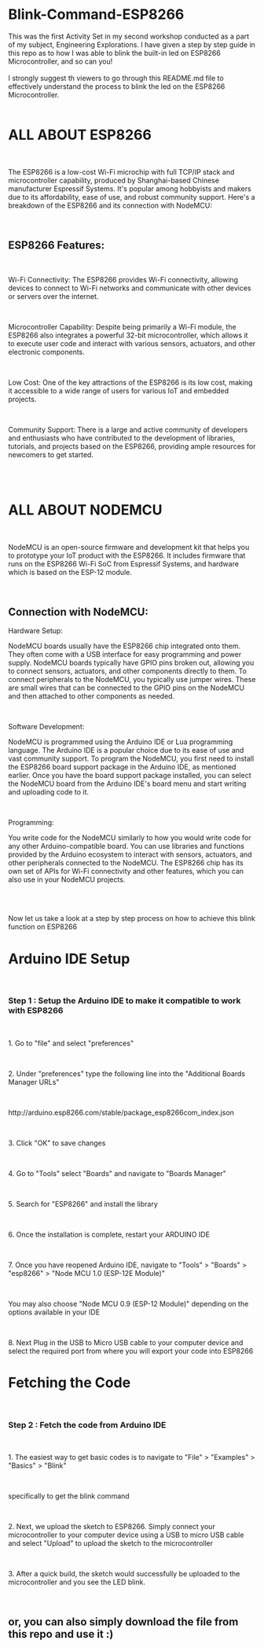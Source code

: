 # Blink-Command-ESP8266
This was the first Activity Set in my second workshop conducted as a part of my subject, Engineering Explorations. I have given a step by step guide in this repo as to how I was able to blink the built-in led on ESP8266 Microcontroller, and so can you!
<br><br>
I strongly suggest th viewers to go through this README.md file to effectively understand the process to blink the led on the ESP8266 Microcontroller.
<br><br>

<h1>ALL ABOUT ESP8266</h1>
<br>
<p>The ESP8266 is a low-cost Wi-Fi microchip with full TCP/IP stack and microcontroller capability, produced by Shanghai-based Chinese manufacturer Espressif Systems. It's popular among hobbyists and makers due to its affordability, ease of use, and robust community support. Here's a breakdown of the ESP8266 and its connection with NodeMCU:</p>
<br>
<h2>ESP8266 Features:</h2>
<br>
<p>Wi-Fi Connectivity: The ESP8266 provides Wi-Fi connectivity, allowing devices to connect to Wi-Fi networks and communicate with other devices or servers over the internet.</p>
<br>
<p>Microcontroller Capability: Despite being primarily a Wi-Fi module, the ESP8266 also integrates a powerful 32-bit microcontroller, which allows it to execute user code and interact with various sensors, actuators, and other electronic components.</p>
<br>
<p>Low Cost: One of the key attractions of the ESP8266 is its low cost, making it accessible to a wide range of users for various IoT and embedded projects.</p>
<br>
<p>Community Support: There is a large and active community of developers and enthusiasts who have contributed to the development of libraries, tutorials, and projects based on the ESP8266, providing ample resources for newcomers to get started.</p>
<br><br>
<h1>ALL ABOUT NODEMCU</h1>
<br>
<p>NodeMCU is an open-source firmware and development kit that helps you to prototype your IoT product with the ESP8266. It includes firmware that runs on the ESP8266 Wi-Fi SoC from Espressif Systems, and hardware which is based on the ESP-12 module.</p>
<br>
<h2>Connection with NodeMCU:</h2>
<p>Hardware Setup:

NodeMCU boards usually have the ESP8266 chip integrated onto them. They often come with a USB interface for easy programming and power supply.
NodeMCU boards typically have GPIO pins broken out, allowing you to connect sensors, actuators, and other components directly to them.
To connect peripherals to the NodeMCU, you typically use jumper wires. These are small wires that can be connected to the GPIO pins on the NodeMCU and then attached to other components as needed.</p>
<br>
<p>Software Development:

NodeMCU is programmed using the Arduino IDE or Lua programming language. The Arduino IDE is a popular choice due to its ease of use and vast community support.
To program the NodeMCU, you first need to install the ESP8266 board support package in the Arduino IDE, as mentioned earlier.
Once you have the board support package installed, you can select the NodeMCU board from the Arduino IDE's board menu and start writing and uploading code to it.</p>
<br>
<p>Programming:

You write code for the NodeMCU similarly to how you would write code for any other Arduino-compatible board. You can use libraries and functions provided by the Arduino ecosystem to interact with sensors, actuators, and other peripherals connected to the NodeMCU.
The ESP8266 chip has its own set of APIs for Wi-Fi connectivity and other features, which you can also use in your NodeMCU projects.</p>





<br>
<br>

<p>Now let us take a look at a step by step process on how to achieve this blink function on ESP8266</p>
<h1>Arduino IDE Setup</h1>
<br>
<h3>Step 1 : Setup the Arduino IDE to make it compatible to work with ESP8266</h3>
<br>
<p>1. Go to "file" and select "preferences"</p><br>
<p>2. Under "preferences" type the following line into the "Additional Boards Manager URLs"</p><br>
<p>http://arduino.esp8266.com/stable/package_esp8266com_index.json</p><br>
<p>3. Click "OK" to save changes</p><br>
<p>4. Go to "Tools" select "Boards" and navigate to "Boards Manager"</p><br>
<p>5. Search for "ESP8266" and install the library</p><br>
<p>6. Once the installation is complete, restart your ARDUINO IDE</p><br>
<p>7. Once you have reopened Arduino IDE, navigate to "Tools" > "Boards" > "esp8266" > "Node MCU 1.0 (ESP-12E Module)"</p><br>
<p>You may also choose "Node MCU 0.9 (ESP-12 Module)" depending on the options available in your IDE</p><br>
<p>8. Next Plug in the USB to Micro USB cable to your computer device and select the required port from where you will export your code into ESP8266</p>

<h1>Fetching the Code</h1>
<br>
<h3>Step 2 : Fetch the code from Arduino IDE</h3>
<br>
<p>1. The easiest way to get basic codes is to navigate to "File" > "Examples" > "Basics" > "Blink"</p>
<br>
<p>specifically to get the blink command</p><br>
<p>2. Next, we upload the sketch to ESP8266. Simply connect your microcontroller to your computer device using a USB to micro USB cable and select "Upload" to upload the sketch to the microcontroller</p>
<br>
<p>3. After a quick build, the sketch would successfully be uploaded to the microcontroller and you see the LED blink.</p><br>

<h2>or, you can also simply download the file from this repo and use it :)</h2>


















